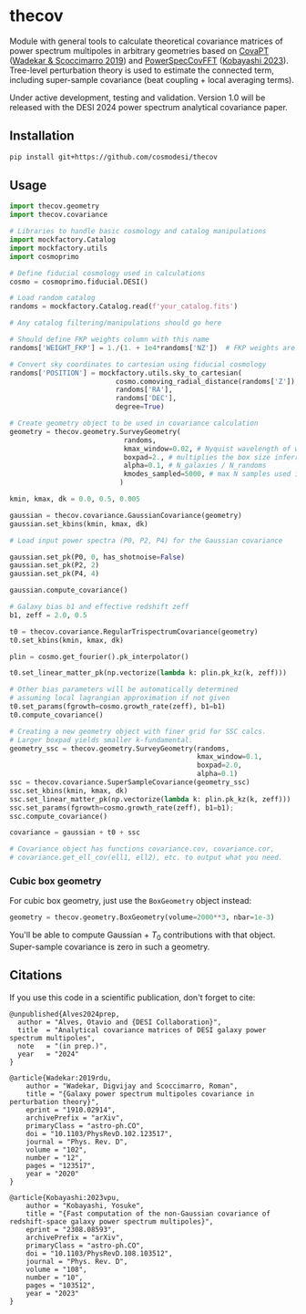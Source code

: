 # thecov

Module with general tools to calculate theoretical covariance matrices of power spectrum multipoles in arbitrary geometries based on [CovaPT](https://github.com/JayWadekar/CovaPT/) ([Wadekar & Scoccimarro 2019](http://arxiv.org/abs/1910.02914)) and [PowerSpecCovFFT](https://github.com/archaeo-pteryx/PowerSpecCovFFT) ([Kobayashi 2023](https://arxiv.org/abs/2308.08593)). Tree-level perturbation theory is used to estimate the connected term, including super-sample covariance (beat coupling + local averaging terms).

Under active development, testing and validation. Version 1.0 will be released with the DESI 2024 power spectrum analytical covariance paper.

## Installation

```sh
pip install git+https://github.com/cosmodesi/thecov
```
## Usage

```python
import thecov.geometry
import thecov.covariance

# Libraries to handle basic cosmology and catalog manipulations
import mockfactory.Catalog
import mockfactory.utils
import cosmoprimo

# Define fiducial cosmology used in calculations
cosmo = cosmoprimo.fiducial.DESI()

# Load random catalog
randoms = mockfactory.Catalog.read(f'your_catalog.fits')

# Any catalog filtering/manipulations should go here

# Should define FKP weights column with this name
randoms['WEIGHT_FKP'] = 1./(1. + 1e4*randoms['NZ'])  # FKP weights are optional

# Convert sky coordinates to cartesian using fiducial cosmology
randoms['POSITION'] = mockfactory.utils.sky_to_cartesian(
                          cosmo.comoving_radial_distance(randoms['Z']),
                          randoms['RA'],
                          randoms['DEC'],
                          degree=True)

# Create geometry object to be used in covariance calculation
geometry = thecov.geometry.SurveyGeometry(
                            randoms,
                            kmax_window=0.02, # Nyquist wavelength of window FFTs
                            boxpad=2., # multiplies the box size inferred from catalog
                            alpha=0.1, # N_galaxies / N_randoms
                            kmodes_sampled=5000, # max N samples used in integ
                           )

kmin, kmax, dk = 0.0, 0.5, 0.005

gaussian = thecov.covariance.GaussianCovariance(geometry)
gaussian.set_kbins(kmin, kmax, dk)

# Load input power spectra (P0, P2, P4) for the Gaussian covariance

gaussian.set_pk(P0, 0, has_shotnoise=False)
gaussian.set_pk(P2, 2)
gaussian.set_pk(P4, 4)

gaussian.compute_covariance()

# Galaxy bias b1 and effective redshift zeff
b1, zeff = 2.0, 0.5

t0 = thecov.covariance.RegularTrispectrumCovariance(geometry)
t0.set_kbins(kmin, kmax, dk)

plin = cosmo.get_fourier().pk_interpolator()

t0.set_linear_matter_pk(np.vectorize(lambda k: plin.pk_kz(k, zeff)))

# Other bias parameters will be automatically determined
# assuming local lagrangian approximation if not given
t0.set_params(fgrowth=cosmo.growth_rate(zeff), b1=b1)
t0.compute_covariance()

# Creating a new geometry object with finer grid for SSC calcs.
# Larger boxpad yields smaller k-fundamental.
geometry_ssc = thecov.geometry.SurveyGeometry(randoms,
                                              kmax_window=0.1,
                                              boxpad=2.0,
                                              alpha=0.1)
ssc = thecov.covariance.SuperSampleCovariance(geometry_ssc)
ssc.set_kbins(kmin, kmax, dk)
ssc.set_linear_matter_pk(np.vectorize(lambda k: plin.pk_kz(k, zeff)))
ssc.set_params(fgrowth=cosmo.growth_rate(zeff), b1=b1);
ssc.compute_covariance()

covariance = gaussian + t0 + ssc

# Covariance object has functions covariance.cov, covariance.cor,
# covariance.get_ell_cov(ell1, ell2), etc. to output what you need.
```

### Cubic box geometry

For cubic box geometry, just use the `BoxGeometry` object instead:

```python
geometry = thecov.geometry.BoxGeometry(volume=2000**3, nbar=1e-3)
```

You'll be able to compute Gaussian + $T_0$ contributions with that object. Super-sample covariance is zero in such a geometry.

## Citations

If you use this code in a scientific publication, don't forget to cite:

```
@unpublished{Alves2024prep,
  author = "Alves, Otavio and {DESI Collaboration}",
  title  = "Analytical covariance matrices of DESI galaxy power spectrum multipoles",
  note   = "(in prep.)",
  year   = "2024"
}

@article{Wadekar:2019rdu,
    author = "Wadekar, Digvijay and Scoccimarro, Roman",
    title = "{Galaxy power spectrum multipoles covariance in perturbation theory}",
    eprint = "1910.02914",
    archivePrefix = "arXiv",
    primaryClass = "astro-ph.CO",
    doi = "10.1103/PhysRevD.102.123517",
    journal = "Phys. Rev. D",
    volume = "102",
    number = "12",
    pages = "123517",
    year = "2020"
}

@article{Kobayashi:2023vpu,
    author = "Kobayashi, Yosuke",
    title = "{Fast computation of the non-Gaussian covariance of redshift-space galaxy power spectrum multipoles}",
    eprint = "2308.08593",
    archivePrefix = "arXiv",
    primaryClass = "astro-ph.CO",
    doi = "10.1103/PhysRevD.108.103512",
    journal = "Phys. Rev. D",
    volume = "108",
    number = "10",
    pages = "103512",
    year = "2023"
}
```
